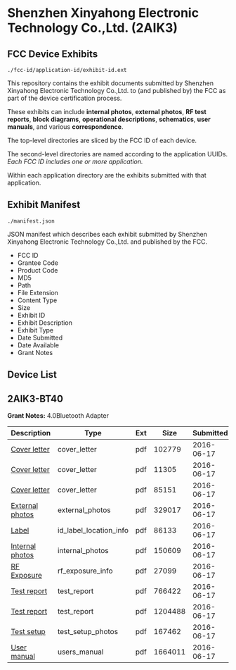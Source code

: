 # Shenzhen Xinyahong Electronic Technology Co.,Ltd. (2AIK3)
## FCC Device Exhibits

```
./fcc-id/application-id/exhibit-id.ext
```

This repository contains the exhibit documents submitted by Shenzhen Xinyahong Electronic Technology Co.,Ltd. to (and published by) the FCC as part of the device certification process.

These exhibits can include **internal photos**, **external photos**, **RF test reports**, **block diagrams**, **operational descriptions**, **schematics**, **user manuals**, and various **correspondence**.

The top-level directories are sliced by the FCC ID of each device.

The second-level directories are named according to the application UUIDs. *Each FCC ID includes one or more application.*

Within each application directory are the exhibits submitted with that application. 

## Exhibit Manifest

```
./manifest.json
```

JSON manifest which describes each exhibit submitted by Shenzhen Xinyahong Electronic Technology Co.,Ltd. and published by the FCC.

- FCC ID
- Grantee Code
- Product Code
- MD5
- Path
- File Extension
- Content Type
- Size
- Exhibit ID
- Exhibit Description
- Exhibit Type
- Date Submitted
- Date Available
- Grant Notes

## Device List
## 2AIK3-BT40
**Grant Notes:** 4.0Bluetooth Adapter

| Description | Type | Ext | Size | Submitted | Available |
| ----------- | ---- | --- | ---- | --------- | --------- |
| [Cover letter](2AIK3-BT40/dfdd61acb49928bf5b1d14788285c809/3031908.pdf) | cover_letter | pdf | 102779 | 2016-06-17 | 2016-06-17 |
| [Cover letter](2AIK3-BT40/dfdd61acb49928bf5b1d14788285c809/3031909.pdf) | cover_letter | pdf | 11305 | 2016-06-17 | 2016-06-17 |
| [Cover letter](2AIK3-BT40/dfdd61acb49928bf5b1d14788285c809/3031910.pdf) | cover_letter | pdf | 85151 | 2016-06-17 | 2016-06-17 |
| [External photos](2AIK3-BT40/dfdd61acb49928bf5b1d14788285c809/3031911.pdf) | external_photos | pdf | 329017 | 2016-06-17 | 2016-06-17 |
| [Label](2AIK3-BT40/dfdd61acb49928bf5b1d14788285c809/3031912.pdf) | id_label_location_info | pdf | 86133 | 2016-06-17 | 2016-06-17 |
| [Internal photos](2AIK3-BT40/dfdd61acb49928bf5b1d14788285c809/3031913.pdf) | internal_photos | pdf | 150609 | 2016-06-17 | 2016-06-17 |
| [RF Exposure](2AIK3-BT40/dfdd61acb49928bf5b1d14788285c809/3031915.pdf) | rf_exposure_info | pdf | 27099 | 2016-06-17 | 2016-06-17 |
| [Test report](2AIK3-BT40/dfdd61acb49928bf5b1d14788285c809/3031917.pdf) | test_report | pdf | 766422 | 2016-06-17 | 2016-06-17 |
| [Test report](2AIK3-BT40/dfdd61acb49928bf5b1d14788285c809/3031918.pdf) | test_report | pdf | 1204488 | 2016-06-17 | 2016-06-17 |
| [Test setup](2AIK3-BT40/dfdd61acb49928bf5b1d14788285c809/3031919.pdf) | test_setup_photos | pdf | 167462 | 2016-06-17 | 2016-06-17 |
| [User manual](2AIK3-BT40/dfdd61acb49928bf5b1d14788285c809/3031926.pdf) | users_manual | pdf | 1664011 | 2016-06-17 | 2016-06-17 |
